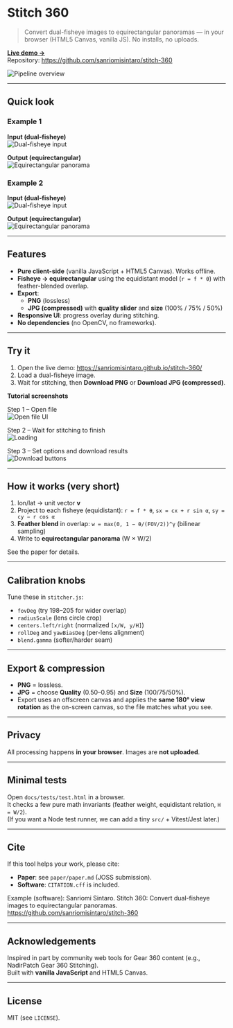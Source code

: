 # Stitch 360

> Convert dual-fisheye images to equirectangular panoramas — in your browser (HTML5 Canvas, vanilla JS). No installs, no uploads.

[**Live demo →**](https://sanriomisintaro.github.io/stitch-360/)  
Repository: https://github.com/sanriomisintaro/stitch-360

![Pipeline overview](docs/assets/readme/figure-pipeline.png)

---

## Quick look

### Example 1
**Input (dual-fisheye)**  
![Dual-fisheye input](docs/assets/readme/example-1.jpg)

**Output (equirectangular)**  
![Equirectangular panorama](docs/assets/readme/example-1-stitched.jpg)

### Example 2
**Input (dual-fisheye)**  
![Dual-fisheye input](docs/assets/readme/example-2.jpg)

**Output (equirectangular)**  
![Equirectangular panorama](docs/assets/readme/example-2-stitched.jpg)

---

## Features

- **Pure client-side** (vanilla JavaScript + HTML5 Canvas). Works offline.
- **Fisheye -> equirectangular** using the equidistant model (`r = f * θ`) with feather-blended overlap.
- **Export**:  
  - **PNG** (lossless)  
  - **JPG (compressed)** with **quality slider** and **size** (100% / 75% / 50%)
- **Responsive UI**: progress overlay during stitching.
- **No dependencies** (no OpenCV, no frameworks).

---

## Try it

1) Open the live demo: https://sanriomisintaro.github.io/stitch-360/  
2) Load a dual-fisheye image.  
3) Wait for stitching, then **Download PNG** or **Download JPG (compressed)**.

**Tutorial screenshots**

Step 1 – Open file  
![Open file UI](docs/assets/readme/screenshot-1.png)

Step 2 – Wait for stitching to finish  
![Loading](docs/assets/readme/screenshot-2.png)

Step 3 – Set options and download results  
![Download buttons](docs/assets/readme/screenshot-3.png)

---

## How it works (very short)

1) lon/lat -> unit vector **v**  
2) Project to each fisheye (equidistant): `r = f * θ`, `sx = cx + r sin α`, `sy = cy − r cos α`  
3) **Feather blend** in overlap: `w = max(0, 1 − θ/(FOV/2))^γ` (bilinear sampling)  
4) Write to **equirectangular panorama** (W × W/2)

See the paper for details.

---

## Calibration knobs

Tune these in `stitcher.js`:

- `fovDeg` (try 198–205 for wider overlap)  
- `radiusScale` (lens circle crop)  
- `centers.left/right` (normalized `[x/W, y/H]`)  
- `rollDeg` and `yawBiasDeg` (per-lens alignment)  
- `blend.gamma` (softer/harder seam)

---

## Export & compression

- **PNG** = lossless.  
- **JPG** = choose **Quality** (0.50–0.95) and **Size** (100/75/50%).  
- Export uses an offscreen canvas and applies the **same 180° view rotation** as the on-screen canvas, so the file matches what you see.

---

## Privacy

All processing happens **in your browser**. Images are **not uploaded**.

---

## Minimal tests

Open `docs/tests/test.html` in a browser.  
It checks a few pure math invariants (feather weight, equidistant relation, `H = W/2`).  
(If you want a Node test runner, we can add a tiny `src/` + Vitest/Jest later.)

---

## Cite

If this tool helps your work, please cite:

- **Paper**: see `paper/paper.md` (JOSS submission).  
- **Software**: `CITATION.cff` is included.

Example (software):
Sanriomi Sintaro. Stitch 360: Convert dual-fisheye images to equirectangular panoramas.
https://github.com/sanriomisintaro/stitch-360

---

## Acknowledgements

Inspired in part by community web tools for Gear 360 content (e.g., NadirPatch Gear 360 Stitching).  
Built with **vanilla JavaScript** and HTML5 Canvas.

---

## License

MIT (see `LICENSE`).
